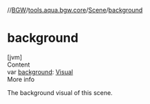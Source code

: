 //[BGW](../../../index.md)/[tools.aqua.bgw.core](../index.md)/[Scene](index.md)/[background](background.md)



# background  
[jvm]  
Content  
var [background](background.md): [Visual](../../tools.aqua.bgw.visual/-visual/index.md)  
More info  


The background visual of this scene.

  



